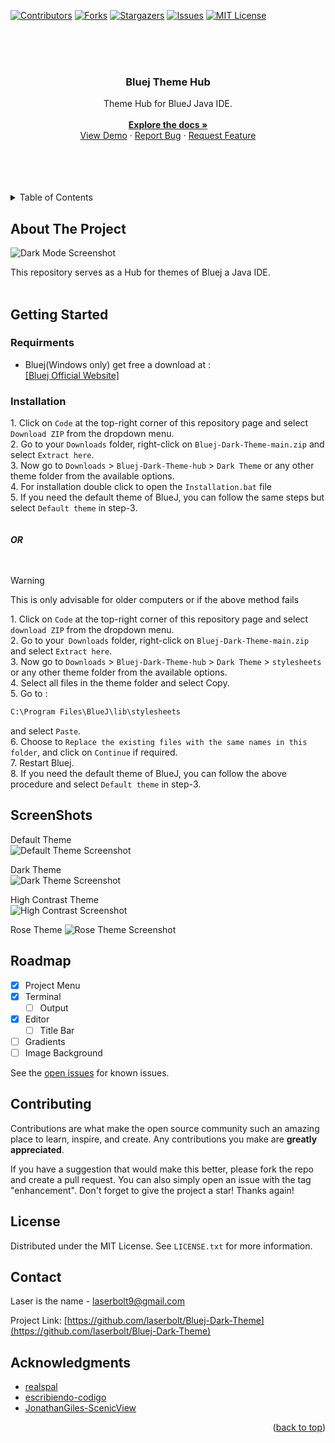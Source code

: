 
<a name="readme-top"></a>

[![Contributors][contributors-shield]][contributors-url]
[![Forks][forks-shield]][forks-url]
[![Stargazers][stars-shield]][stars-url]
[![Issues][issues-shield]][issues-url]
[![MIT License][license-shield]][license-url]

<br>
<br>


<!-- PROJECT LOGO -->
<br />
<div align="center">
<h3 align="center">Bluej Theme Hub</h3>
  <p align="center">
    Theme Hub for BlueJ Java IDE.
    <br />
    <br />
    <a href="https://github.com/laserbolt/Bluej-Dark-Theme"><strong>Explore the docs »</strong></a>
    <br />
    <a href="#getting-started">View Demo</a>
    ·
    <a href="https://github.com/laserbolt/Bluej-Dark-Theme/issues/new?labels=bug&template=bug-report---.md">Report Bug</a>
    ·
    <a href="https://github.com/laserbolt/Bluej-Dark-Theme/issues/new?labels=enhancement&template=feature-request---.md">Request Feature</a>
  </p>
</div>
<br>
<br>
<br>
<br>

<!-- TABLE OF CONTENTS -->
<details>
  <summary>Table of Contents</summary>
  <ol>
    <li>
      <a href="#about-the-project">About The Project</a>
    </li>
    <li>
      <a href="#getting-started">Getting Started</a>
      <ul>
        <li><a href="#requirments">Requirments</a></li>
        <li><a href="#installation">Installation</a></li>
      </ul>
    </li>
    <li><a href="#screenshots">ScreenShots</a></li>
    <li><a href="#roadmap">Roadmap</a></li>
    <li><a href="#contributing">Contributing</a></li>
    <li><a href="#license">License</a></li>
    <li><a href="#contact">Contact</a></li>
    <li><a href="#acknowledgments">Acknowledgments</a></li>
  </ol>
</details>



<!-- ABOUT THE PROJECT -->
## About The Project

![Dark Mode Screenshot](https://github.com/Laserbolt/Bluej-Dark-Theme/assets/160458697/34af2cf2-d526-44ec-97ec-eb52006fae5d)


This repository serves as a Hub for themes of Bluej a Java IDE.
<br>
<br>



<!-- GETTING STARTED -->
## Getting Started


### Requirments

* Bluej(Windows only) get free a download at :  
   [[Bluej Official Website]](https://www.bluej.org)  

### Installation

1\. Click on `Code` at the top-right corner of this repository page and select `Download ZIP` from the dropdown menu.  
2. Go to your `Downloads` folder, right-click on `Bluej-Dark-Theme-main.zip` and select `Extract here`.  
3. Now go to `Downloads` > `Bluej-Dark-Theme-hub` > `Dark Theme` or any other theme folder from the available options.  
4. For installation double click to open the `Installation.bat` file  
5. If you need the default theme of BlueJ, you can follow the same steps but select `Default theme` in step-3.  
<br>
<br>
   ***OR***  
<br>
<br>
> [!WARNING]
> This is only advisable for older computers or if the above method fails

1\. Click on `Code` at the top-right corner of this repository page and select `download ZIP` from the dropdown menu.  
2. Go to your` Downloads` folder, right-click on `Bluej-Dark-Theme-main.zip` and select `Extract here`.  
3. Now go to `Downloads` > `Bluej-Dark-Theme-hub` > `Dark Theme` > `stylesheets` or any other theme folder from the available options.  
4. Select all files in the theme folder and select Copy.  
5. Go to :  
   ```bat
   C:\Program Files\BlueJ\lib\stylesheets
   ```
and select `Paste`.  
6. Choose to `Replace the existing files with the same names in this folder`, and click on `Continue` if required.  
7. Restart Bluej.  
8. If you need the default theme of BlueJ, you can follow the above procedure and select `Default theme` in step-3.





<!-- USAGE EXAMPLES -->
## ScreenShots

Default Theme  
![Default Theme Screenshot](https://github.com/Laserbolt/Bluej-Dark-Theme/assets/160458697/5a471ed5-88c6-4459-9d69-ec891f2be617)  
  
Dark Theme  
![Dark Theme Screenshot](https://github.com/Laserbolt/Bluej-Dark-Theme/assets/160458697/f78acad7-83e3-4145-ba89-f0b7ea2892dc)  
  
High Contrast Theme  
![High Contrast Screenshot](https://github.com/Laserbolt/Bluej-Dark-Theme/assets/160458697/c6d5397a-e792-4e75-93e1-84c849e11033)
  
Rose Theme
![Rose Theme Screenshot](https://github.com/Laserbolt/Bluej-Dark-Theme/assets/160458697/e2fcc71c-f7c8-4240-8cb4-7b17c2d98593)




<!-- ROADMAP -->
## Roadmap

- [x] Project Menu
- [x] Terminal
    - [ ] Output
- [x] Editor
    - [ ] Title Bar
- [ ] Gradients
- [ ] Image Background

See the [open issues](https://github.com/laserbolt/Bluej-Dark-Theme/issues)   for known issues.




<!-- CONTRIBUTING -->
## Contributing

Contributions are what make the open source community such an amazing place to learn, inspire, and create. Any contributions you make are **greatly appreciated**.

If you have a suggestion that would make this better, please fork the repo and create a pull request. You can also simply open an issue with the tag "enhancement".
Don't forget to give the project a star! Thanks again!





<!-- LICENSE -->
## License

Distributed under the MIT License. See `LICENSE.txt` for more information.




<!-- CONTACT -->
## Contact

Laser is the name - laserbolt9@gmail.com

Project Link: [https://github.com/laserbolt/Bluej-Dark-Theme](https://github.com/laserbolt/Bluej-Dark-Theme)




<!-- ACKNOWLEDGMENTS -->
## Acknowledgments

* [realspal](https://github.com/realspal/Bluej-Dark-Themes)
* [escribiendo-codigo](https://github.com/escribiendo-codigo/BlueJ-Themes)
* [JonathanGiles-ScenicView](https://github.com/JonathanGiles/scenic-view)

<p align="right">(<a href="#readme-top">back to top</a>)</p>


<!-- MARKDOWN LINKS & IMAGES -->
<!-- https://www.markdownguide.org/basic-syntax/#reference-style-links -->
[contributors-shield]: https://img.shields.io/github/contributors/laserbolt/Bluej-Dark-Theme.svg?style=for-the-badge
[contributors-url]: https://github.com/laserbolt/Bluej-Dark-Theme/graphs/contributors
[forks-shield]: https://img.shields.io/github/forks/laserbolt/Bluej-Dark-Theme.svg?style=for-the-badge
[forks-url]: https://github.com/laserbolt/Bluej-Dark-Theme/network/members
[stars-shield]: https://img.shields.io/github/stars/laserbolt/Bluej-Dark-Theme.svg?style=for-the-badge
[stars-url]: https://github.com/laserbolt/Bluej-Dark-Theme/stargazers
[issues-shield]: https://img.shields.io/github/issues/laserbolt/Bluej-Dark-Theme.svg?style=for-the-badge
[issues-url]: https://github.com/laserbolt/Bluej-Dark-Theme/issues
[license-shield]: https://img.shields.io/github/license/laserbolt/Bluej-Dark-Theme.svg?style=for-the-badge
[license-url]: https://github.com/laserbolt/Bluej-Dark-Theme/blob/master/LICENSE.txt
[product-screenshot]: https://github.com/Laserbolt/test/assets/160458697/a3c3a39e-776f-4a31-8b06-c49ce7bc08dd
